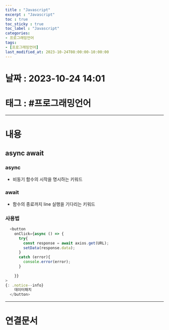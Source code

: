 ```yaml
---
title : "Javascript"
excerpt : "Javascript"
toc : true
toc_sticky : true
toc_label : "Javascript"
categories:
- 프로그래밍언어
tags:
- [프로그래밍언어]
last_modified_at: 2023-10-24T08:00:00-10:00:00
---
```


# 날짜 : 2023-10-24 14:01

# 태그 : #프로그래밍언어
---

# 내용

## async await

### async
- 비동기 함수의 시작을 명시하는 키워드

### await
- 함수의 종료까지 line 실행을 기다리는 키워드

### 사용법

```javascript
  <button
	onClick={async () => {
	  try{
		const response = await axios.get(URL);
		setData(response.data);
	  }
	  catch (error){
		console.error(error);
	  }
	  
	}}
>
{: .notice--info}
	데이터패치
  </button>

```

---

# 연결문서
